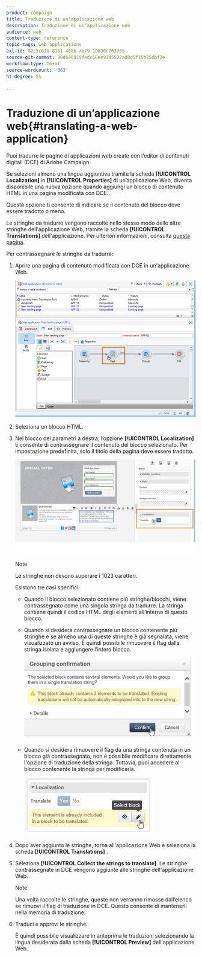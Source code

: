 ```yaml
---
product: campaign
title: Traduzione di un’applicazione web
description: Traduzione di un’applicazione web
audience: web
content-type: reference
topic-tags: web-applications
exl-id: 82c5c610-8161-4686-aa79-1b690e763765
source-git-commit: 98d646919fedc66ee9145522ad0c5f15b25dbf2e
workflow-type: tm+mt
source-wordcount: '363'
ht-degree: 5%

---
```


# Traduzione di un’applicazione web{#translating-a-web-application}

Puoi tradurre le pagine di applicazioni web create con l’editor di contenuti digitali (DCE) di Adobe Campaign.

Se selezioni almeno una lingua aggiuntiva tramite la scheda **[!UICONTROL Localization]** in **[!UICONTROL Properties]** di un’applicazione Web, diventa disponibile una nuova opzione quando aggiungi un blocco di contenuto HTML in una pagina modificata con DCE.

Questa opzione ti consente di indicare se il contenuto del blocco deve essere tradotto o meno.

Le stringhe da tradurre vengono raccolte nello stesso modo delle altre stringhe dell&#39;applicazione Web, tramite la scheda **[!UICONTROL Translations]** dell&#39;applicazione. Per ulteriori informazioni, consulta [questa pagina](../../web/using/translating-a-web-form.md).

Per contrassegnare le stringhe da tradurre:

1. Aprire una pagina di contenuto modificata con DCE in un&#39;applicazione Web.

   ![](assets/dce_translation_3.png)

1. Seleziona un blocco HTML.
1. Nel blocco dei parametri a destra, l’opzione **[!UICONTROL Localization]** ti consente di contrassegnare il contenuto del blocco selezionato. Per impostazione predefinita, solo il titolo della pagina deve essere tradotto.

   ![](assets/dce_translation_1.png)

   >[!NOTE]
   >
   >Le stringhe non devono superare i 1023 caratteri.

   Esistono tre casi specifici:

   * Quando il blocco selezionato contiene più stringhe/blocchi, viene contrassegnato come una singola stringa da tradurre. La stringa contiene quindi il codice HTML degli elementi all’interno di questo blocco.
   * Quando si desidera contrassegnare un blocco contenente più stringhe e se almeno una di queste stringhe è già segnalata, viene visualizzato un avviso. È quindi possibile rimuovere il flag dalla stringa isolata e aggiungere l’intero blocco.

      ![](assets/dce_translation_4.png)

   * Quando si desidera rimuovere il flag da una stringa contenuta in un blocco già contrassegnato, non è possibile modificare direttamente l&#39;opzione di traduzione della stringa. Tuttavia, puoi accedere al blocco contenente la stringa per modificarla.

      ![](assets/dce_translation_2.png)

1. Dopo aver aggiunto le stringhe, torna all&#39;applicazione Web e seleziona la scheda **[!UICONTROL Translations]** .
1. Seleziona **[!UICONTROL Collect the strings to translate]**. Le stringhe contrassegnate in DCE vengono aggiunte alle stringhe dell&#39;applicazione Web.

   >[!NOTE]
   >
   >Una volta raccolte le stringhe, queste non verranno rimosse dall’elenco se rimuovi il flag di traduzione in DCE. Questo consente di mantenerli nella memoria di traduzione.

1. Traduci e approvi le stringhe.

   È quindi possibile visualizzare in anteprima le traduzioni selezionando la lingua desiderata dalla scheda **[!UICONTROL Preview]** dell&#39;applicazione Web.
